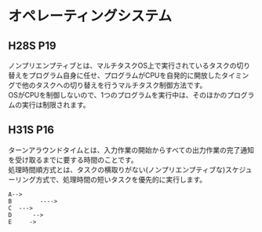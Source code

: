 # オペレーティングシステム
## H28S P19
ノンプリエンプティブとは、マルチタスクOS上で実行されているタスクの切り替えをプログラム自身に任せ、プログラムがCPUを自発的に開放したタイミングで他のタスクへの切り替えを行うマルチタスク制御方法です。  
OSがCPUを制御しないので、1つのプログラムを実行中は、そのほかのプログラムの実行は制限されます。

## H31S P16
ターンアラウンドタイムとは、入力作業の開始からすべての出力作業の完了通知を受け取るまでに要する時間のことです。  
処理時間順方式とは、タスクの横取りがない(ノンプリエンプティブな)スケジューリング方式で、処理時間の短いタスクを優先的に実行します。
```
A-->
B        ---->
C  --->
D      -->
E     ->
```
